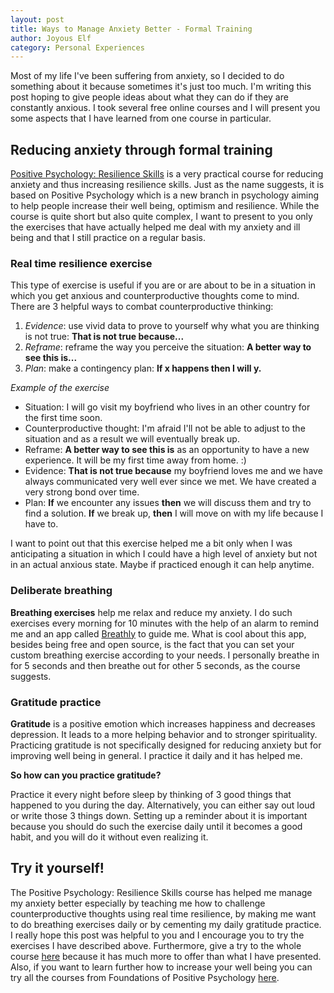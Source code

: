```yaml
---
layout: post
title: Ways to Manage Anxiety Better - Formal Training
author: Joyous Elf
category: Personal Experiences
---
```

Most of my life I've been suffering from anxiety, so I decided to do something about it because sometimes it's just too much. I'm writing this post hoping to give people ideas about what they can do if they are constantly anxious. I took several free online courses and I will present you some aspects that I have learned from one course in particular.

## Reducing anxiety through formal training

[Positive Psychology: Resilience Skills](https://www.coursera.org/learn/positive-psychology-resilience/home/welcome) is a very practical course for reducing anxiety and thus increasing resilience skills. Just as the name suggests, it is based on Positive Psychology which is a new branch in psychology aiming to help people increase their well being, optimism and resilience. While the course is quite short but also quite complex, I want to present to you only the exercises that have actually helped me deal with my anxiety and ill being and that I still practice on a regular basis.

### Real time resilience exercise

This type of exercise is useful if you are or are about to be in a situation in which you get anxious and counterproductive thoughts come to mind. There are 3 helpful ways to combat counterproductive thinking:
1. _Evidence_: use vivid data to prove to yourself why what you are thinking is not true: **That is not true because...**
2. _Reframe_: reframe the way you perceive the situation: **A better way to see this is...**
3. _Plan_: make a contingency plan: **If x happens then I will y.**

*Example of the exercise*
   - Situation: I​ will go visit my boyfriend who lives in an other country for the first time soon.
   - C​ounterproductive thought: I'm afraid I'll not be able to adjust to the situation and as a result we will eventually break up.
   - R​eframe: **A better way to see this is** as an opportunity to have a new experience. It will be my first time away from home. :)
   - E​vidence: **That is not true because** my boyfriend loves me and we have always communicated very well ever since we met. We have  created a very strong bond over time.
   - P​lan: **If** we encounter any issues **then** we will discuss them and try to find a solution. **If** we break up, **then** I will move on with my life because I have to.

I want to point out that this exercise helped me a bit only when I was anticipating a situation in which I could have a high level of anxiety but not in an actual anxious state. Maybe if practiced enough it can help anytime.

### Deliberate breathing

**Breathing exercises** help me relax and reduce my anxiety. I do such exercises every morning for 10 minutes with the help of an alarm to remind me and an app called [Breathly](https://breathly.app/) to guide me. What is cool about this app, besides being free and open source, is the fact that you can set your custom breathing exercise according to your needs. I personally breathe in for 5 seconds and then breathe out for other 5 seconds, as the course suggests.

### Gratitude practice

**Gratitude** is a positive emotion which increases happiness and decreases depression. It leads to a more helping behavior and to stronger spirituality. Practicing gratitude is not specifically designed for reducing anxiety but for improving well being in general. I practice it daily and it has helped me.

**So how can you practice gratitude?**

Practice it every night before sleep by thinking of 3 good things that happened to you during the day. Alternatively, you can either say out loud or write those 3 things down. Setting up a reminder about it is important because you should do such the exercise daily until it becomes a good habit, and you will do it without even realizing it.


## Try it yourself!

The Positive Psychology: Resilience Skills course has helped me manage my anxiety better especially by teaching me how to challenge counterproductive thoughts using real time resilience, by making me want to do breathing exercises daily or by cementing my daily gratitude practice. I really hope this post was helpful to you and I encourage you to try the exercises I have described above. Furthermore, give a try to the whole course [here](https://www.coursera.org/learn/positive-psychology-resilience/home/welcome) because it has much more to offer than what I have presented. Also, if you want to learn further how to increase your well being you can try all the courses from Foundations of Positive Psychology [here](https://www.coursera.org/specializations/positivepsychology?answerId=2KYy962tEeuAwA5JxuJq6Q#courses).
